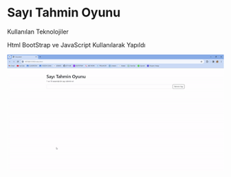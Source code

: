 <h1>Sayı Tahmin Oyunu</h1>

<p>Kullanılan Teknolojiler</p>

<p>Html BootStrap ve JavaScript Kullanılarak Yapıldı</p>

![](sayı.gif)
